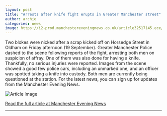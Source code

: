 ```yaml
---
layout: post
title: "Arrests after knife fight erupts in Greater Manchester street"
author: archie
categories: news
image: https://i2-prod.manchestereveningnews.co.uk/article32517145.ece/ALTERNATES/s1200/0_oldhamJPG.jpg
---
```

Two blokes were nicked after a scrap kicked off on Horsedge Street in Oldham on Friday afternoon (19 September). Greater Manchester Police dashed to the scene following reports of the fight, arresting both men on suspicion of affray. One of them was also done for having a knife. Thankfully, no serious injuries were reported. Images from the scene showed a good few police cars, including an unmarked one, and an officer was spotted taking a knife into custody. Both men are currently being questioned at the station. For the latest news, you can sign up for updates from the Manchester Evening News.

![Article Image](https://i2-prod.manchestereveningnews.co.uk/article32517145.ece/ALTERNATES/s1200/0_oldhamJPG.jpg)

[Read the full article at Manchester Evening News](https://www.manchestereveningnews.co.uk/news/greater-manchester-news/arrests-after-knife-fight-erupts-32517072)

---
